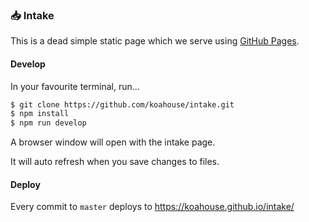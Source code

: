 ### 📥 Intake

This is a dead simple static page which we serve using [GitHub Pages](https://pages.github.com/).

#### Develop

In your favourite terminal, run...

```sh
$ git clone https://github.com/koahouse/intake.git
$ npm install
$ npm run develop
```

A browser window will open with the intake page.

It will auto refresh when you save changes to files.

#### Deploy

Every commit to `master` deploys to https://koahouse.github.io/intake/
